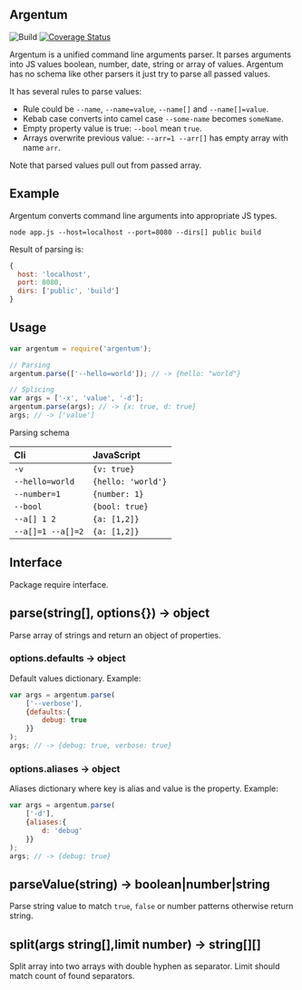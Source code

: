 Argentum
---

![Build](https://img.shields.io/travis/rumkin/argentum.svg)
[![Coverage Status](https://coveralls.io/repos/rumkin/argentum/badge.svg?branch=master&service=github)](https://coveralls.io/github/rumkin/argentum?branch=master)


Argentum is a unified command line arguments parser. It parses arguments into
JS values boolean, number, date, string or array of values. Argentum has no
schema like other parsers it just try to parse all passed values.

It has several rules to parse values:
* Rule could be `--name`, `--name=value`, `--name[]` and `--name[]=value`.
* Kebab case converts into camel case `--some-name` becomes `someName`.
* Empty property value is true: `--bool` mean `true`.
* Arrays overwrite previous value: `--arr=1 --arr[]` has empty array with name `arr`.

Note that parsed values pull out from passed array.

## Example

Argentum converts command line arguments into appropriate JS types.

```shell
node app.js --host=localhost --port=8080 --dirs[] public build
```

Result of parsing is:

```javascript
{
  host: 'localhost',
  port: 8080,
  dirs: ['public', 'build']
}
```

## Usage

```javascript
var argentum = require('argentum');

// Parsing
argentum.parse(['--hello=world']); // -> {hello: "world"}

// Splicing
var args = ['-x', 'value', '-d'];
argentum.parse(args); // -> {x: true, d: true}
args; // -> ['value']
```

Parsing schema

| Cli               | JavaScript         |
|:------------------|:-------------------|
| `-v`              | `{v: true}`        |
| `--hello=world`   | `{hello: 'world'}` |
| `--number=1`      | `{number: 1}`      |
| `--bool`          | `{bool: true}`     |
| `--a[] 1 2`       | `{a: [1,2]}`       |
| `--a[]=1 --a[]=2` | `{a: [1,2]}`       |


## Interface

Package require interface.

## parse(string[], options{}) -> object

Parse array of strings and return an object of properties.

### options.defaults -> object

Default values dictionary. Example:

```javascript
var args = argentum.parse(
    ['--verbose'],
    {defaults:{
        debug: true
    }}
);
args; // -> {debug: true, verbose: true}
```

### options.aliases -> object

Aliases dictionary where key is alias and value is the property. Example:

```javascript
var args = argentum.parse(
    ['-d'],
    {aliases:{
        d: 'debug'
    }}
);
args; // -> {debug: true}
```

## parseValue(string) -> boolean|number|string

Parse string value to match `true`, `false` or number patterns otherwise return
string.

## split(args string[],limit number) -> string[][]

Split array into two arrays with double hyphen as separator. Limit should match
count of found separators.
